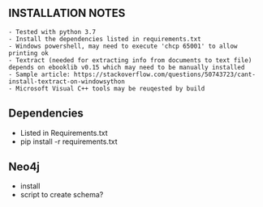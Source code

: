 ## INSTALLATION NOTES
    - Tested with python 3.7
    - Install the dependencies listed in requirements.txt
	- Windows powershell, may need to execute 'chcp 65001' to allow printing ok
	- Textract (needed for extracting info from documents to text file) depends on ebooklib v0.15 which may need to be manually installed
	- Sample article: https://stackoverflow.com/questions/50743723/cant-install-textract-on-windowsython
	- Microsoft Visual C++ tools may be reuqested by build


## Dependencies
- Listed in Requirements.txt
- pip install -r requirements.txt

## Neo4j
- install
- script to create schema?
